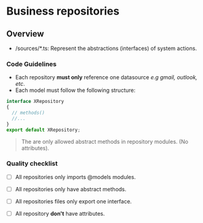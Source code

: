 # Business repositories

## Overview
  - /sources/*.ts:  Represent the abstractions (interfaces) of system actions.

### Code Guidelines

- Each repository **must only** reference one datasource *e.g gmail, outlook, etc*.
- Each model must follow the following structure:
```typescript
interface XRepository
{
  // methods()
  //...
}
export default XRepository;
```
  > The are only allowed abstract methods in repository modules. (No attributes).

### Quality checklist

- [ ] All repositories only imports @models modules.
- [ ] All repositories only have abstract methods.
-[ ] All repositories files only export one interface.
- [ ] All repository **don't** have attributes.


